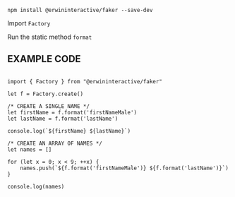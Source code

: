 ```npm install @erwininteractive/faker --save-dev```

Import ```Factory```

Run the static method ```format```

## EXAMPLE CODE 


```

import { Factory } from "@erwininteractive/faker"

let f = Factory.create()

/* CREATE A SINGLE NAME */
let firstName = f.format('firstNameMale')
let lastName = f.format('lastName')

console.log(`${firstName} ${lastName}`)

/* CREATE AN ARRAY OF NAMES */
let names = []

for (let x = 0; x < 9; ++x) {
    names.push(`${f.format('firstNameMale')} ${f.format('lastName')}`)
}

console.log(names)

```

